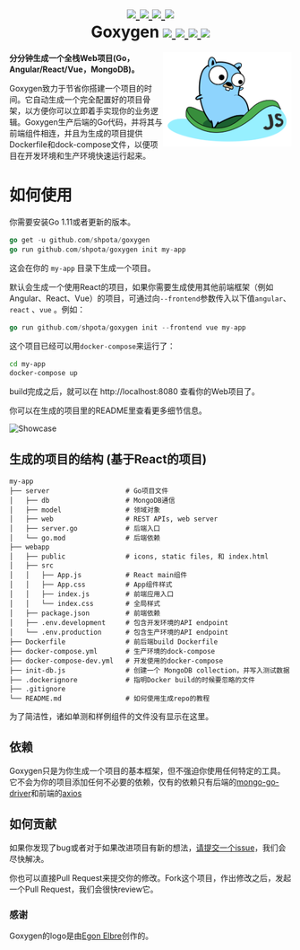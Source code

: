 <h1 align="center">
    <a href="https://github.com/Shpota/goxygen/tree/master/.github/README.md">
        <img height="20px" src="https://cdnjs.cloudflare.com/ajax/libs/flag-icon-css/3.4.6/flags/4x3/gb.svg">
    </a>
    <a href="https://github.com/Shpota/goxygen/tree/master/.github/README_ua.md">
        <img height="20px" src="https://cdnjs.cloudflare.com/ajax/libs/flag-icon-css/3.4.6/flags/4x3/ua.svg">
    </a>
    <a href="https://github.com/Shpota/goxygen/tree/master/.github/README_ru.md">
        <img height="20px" src="https://cdnjs.cloudflare.com/ajax/libs/flag-icon-css/3.4.6/flags/4x3/ru.svg">
    </a>
    <a href="https://github.com/Shpota/goxygen/tree/master/.github/README_zh.md">
        <img height="25px" src="https://cdnjs.cloudflare.com/ajax/libs/flag-icon-css/3.4.6/flags/4x3/cn.svg">
    </a>
    <br>
    Goxygen
    <a href="https://github.com/Shpota/goxygen/actions?query=workflow%3Abuild">
        <img src="https://github.com/Shpota/goxygen/workflows/build/badge.svg">
    </a>
    <a href="https://github.com/Shpota/goxygen/releases">
        <img src="https://img.shields.io/badge/version-v0.1.0-green">
    </a>
    <a href="https://gitter.im/goxygen/community">
        <img src="https://badges.gitter.im/goxygen/community.svg">
    </a>
    <a href="https://github.com/Shpota/goxygen/pulls">
        <img src="https://img.shields.io/badge/PRs-welcome-brightgreen.svg?style=flat-square">
    </a>
</h1>
<img src="../templates/react.webapp/src/logo.svg" align="right" width="230px" alt="goxygen logo">

**分分钟生成一个全栈Web项目(Go，Angular/React/Vue，MongoDB)。**  

Goxygen致力于节省你搭建一个项目的时间。它自动生成一个完全配置好的项目骨架，以方便你可以立即着手实现你的业务逻辑。Goxygen生产后端的Go代码，并将其与前端组件相连，并且为生成的项目提供Dockerfile和dock-compose文件，以便项目在开发环境和生产环境快速运行起来。  

# 如何使用
你需要安装Go 1.11或者更新的版本。  
```go
go get -u github.com/shpota/goxygen
go run github.com/shpota/goxygen init my-app
```
这会在你的 `my-app` 目录下生成一个项目。  

默认会生成一个使用React的项目，如果你需要生成使用其他前端框架（例如Angular、React、Vue）的项目，可通过向`--frontend`参数传入以下值`angular`、`react` 、`vue` 。例如：

```go
go run github.com/shpota/goxygen init --frontend vue my-app
```

这个项目已经可以用`docker-compose`来运行了：  
```sh
cd my-app
docker-compose up
```
build完成之后，就可以在 http://localhost:8080 查看你的Web项目了。    

你可以在生成的项目里的README里查看更多细节信息。  

![Showcase](showcase.gif)

## 生成的项目的结构 (基于React的项目)
    my-app
    ├── server                   # Go项目文件
    │   ├── db                   # MongoDB通信 
    │   ├── model                # 领域对象
    │   ├── web                  # REST APIs, web server
    │   ├── server.go            # 后端入口
    │   └── go.mod               # 后端依赖
    ├── webapp                    
    │   ├── public               # icons, static files, 和 index.html
    │   ├── src                       
    │   │   ├── App.js           # React main组件
    │   │   ├── App.css          # App组件样式
    │   │   ├── index.js         # 前端应用入口
    │   │   └── index.css        # 全局样式
    │   ├── package.json         # 前端依赖
    │   ├── .env.development     # 包含开发环境的API endpoint  
    │   └── .env.production      # 包含生产环境的API endpoint  
    ├── Dockerfile               # 前后端build Dockerfile
    ├── docker-compose.yml       # 生产环境的dock-compose
    ├── docker-compose-dev.yml   # 开发使用的docker-compose
    ├── init-db.js               # 创建一个 MongoDB collection，并写入测试数据
    ├── .dockerignore            # 指明Docker build的时候要忽略的文件
    ├── .gitignore
    └── README.md                # 如何使用生成repo的教程

为了简洁性，诸如单测和样例组件的文件没有显示在这里。   

## 依赖

Goxygen只是为你生成一个项目的基本框架，但不强迫你使用任何特定的工具。它不会为你的项目添加任何不必要的依赖，仅有的依赖只有后端的[mongo-go-driver](https://github.com/mongodb/mongo-go-driver)和前端的[axios](https://github.com/axios/axios)

## 如何贡献

如果你发现了bug或者对于如果改进项目有新的想法，[请提交一个issue](https://github.com/Shpota/goxygen/issues)，我们会尽快解决。  

你也可以直接Pull Request来提交你的修改。Fork这个项目，作出修改之后，发起一个Pull Request，我们会很快review它。    

### 感谢
Goxygen的logo是由[Egon Elbre](https://twitter.com/egonelbre)创作的。  
